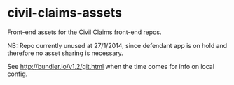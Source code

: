 civil-claims-assets
===================

Front-end assets for the Civil Claims front-end repos.

NB: Repo currently unused at 27/1/2014, since defendant app is on hold and therefore no asset sharing is necessary.

See http://bundler.io/v1.2/git.html when the time comes for info on local config.
